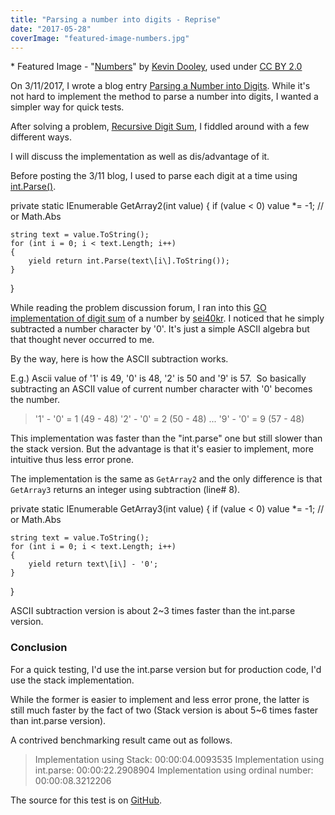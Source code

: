 ```yaml
---
title: "Parsing a number into digits - Reprise"
date: "2017-05-28"
coverImage: "featured-image-numbers.jpg"
---
```


\* Featured Image - "[Numbers](https://www.flickr.com/photos/pagedooley/33012371924/in/photolist-Sic33h-axZ5BR-fmHjf2-ftyZh-cdkHVG-bVYosr-cdkHUd-bVYomR-cdkJaU-cdkJ9W-bVYooZ-cdkJ3L-bVYoo4-cdkJ33-cdkJ4A-cdkHWU-7XEruh-6aoKMB-58TTn-7pMfPC-5BCf-6cJTod-7mVfDM-bVYopD-DNnYH-7Dpz8d-jWGuhC-7ixpfM-pnNLmy-9A6rSx-pEgSWu-pnMNrB-oHqqL6-eoTrMt-6Smdj9-fYfgZq-6358Sy-a1DxLo-9mqFmA-m3CPo-mTjBQ-6q7D14-5pf3JR-9v4CfC-buw58e-qJyamo-9tM3Lx-9tQ1qE-iQhVK-kwYL7)" by [Kevin Dooley](https://www.flickr.com/photos/pagedooley/ "Go to Kevin Dooley's photostream"), used under [CC BY 2.0](https://creativecommons.org/licenses/by/2.0/)

On 3/11/2017, I wrote a blog entry [Parsing a Number into Digits](https://www.slightedgecoder.com/2017/03/11/parsing-number-digits/). While it's not hard to implement the method to parse a number into digits, I wanted a simpler way for quick tests.

After solving a problem, [Recursive Digit Sum](https://www.hackerrank.com/challenges/recursive-digit-sum), I fiddled around with a few different ways.

I will discuss the implementation as well as dis/advantage of it.

Before posting the 3/11 blog, I used to parse each digit at a time using [int.Parse()](https://msdn.microsoft.com/en-us/library/b3h1hf19(v=vs.110).aspx).

private static IEnumerable<int> GetArray2(int value) 
{ 
	if (value < 0) value \*= -1; // or Math.Abs 
 
	string text = value.ToString(); 
	for (int i = 0; i < text.Length; i++) 
	{ 
		yield return int.Parse(text\[i\].ToString()); 
	} 
}

While reading the problem discussion forum, I ran into this [GO implementation of digit sum](https://www.hackerrank.com/challenges/recursive-digit-sum/forum/comments/293394) of a number by [sei40kr](https://www.hackerrank.com/sei40kr). I noticed that he simply subtracted a number character by '0'. It's just a simple ASCII algebra but that thought never occurred to me.

By the way, here is how the ASCII subtraction works.

E.g.) Ascii value of '1' is 49, '0' is 48, '2' is 50 and '9' is 57.  So basically subtracting an ASCII value of current number character with '0' becomes the number.

> '1' - '0' = 1 (49 - 48) '2' - '0' = 2 (50 - 48) ... '9' - '0' = 9 (57 - 48)

This implementation was faster than the "int.parse" one but still slower than the stack version. But the advantage is that it's easier to implement, more intuitive thus less error prone.

The implementation is the same as `GetArray2` and the only difference is that `GetArray3` returns an integer using subtraction (line# 8).

private static IEnumerable<int> GetArray3(int value) 
{ 
	if (value < 0) value \*= -1;	// or Math.Abs 
 
	string text = value.ToString(); 
	for (int i = 0; i < text.Length; i++) 
	{ 
		yield return text\[i\] - '0'; 
	} 
}

ASCII subtraction version is about 2~3 times faster than the int.parse version.

### Conclusion

For a quick testing, I'd use the int.parse version but for production code, I'd use the stack implementation.

While the former is easier to implement and less error prone, the latter is still much faster by the fact of two (Stack version is about 5~6 times faster than int.parse version).

A contrived benchmarking result came out as follows.

> Implementation using Stack: 00:00:04.0093535 Implementation using int.parse: 00:00:22.2908904 Implementation using ordinal number: 00:00:08.3212206

The source for this test is on [GitHub](https://github.com/dance2die/Demo.LearnByDoing/blob/66cb2da206d195f9989124bd160045890ca57276/Demo.LearnByDoing.General/ConvertIntegerToArrayProgram.cs).
